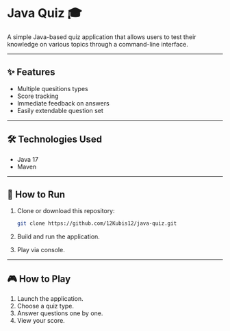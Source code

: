 # Java Quiz 🎓

A simple Java-based quiz application that allows users to test their knowledge on various topics through a command-line interface.

---

## ✨ Features

- Multiple quesitions types
- Score tracking
- Immediate feedback on answers
- Easily extendable question set

---

## 🛠️ Technologies Used

- Java 17
- Maven

---

## 🚀 How to Run

1. Clone or download this repository:
   ```bash
   git clone https://github.com/12Kubis12/java-quiz.git
   
2. Build and run the application.

3. Play via console.

---

## 🎮 How to Play

1. Launch the application.
2. Choose a quiz type.
3. Answer questions one by one.
4. View your score.
